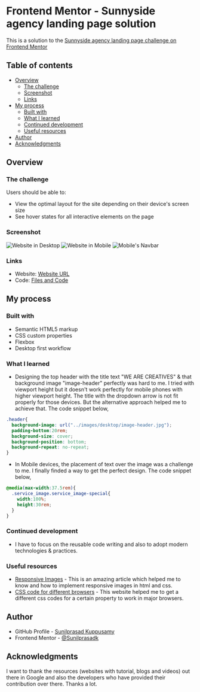 # Frontend Mentor - Sunnyside agency landing page solution

This is a solution to the [Sunnyside agency landing page challenge on Frontend Mentor](https://www.frontendmentor.io/challenges/sunnyside-agency-landing-page-7yVs3B6ef)

## Table of contents

- [Overview](#overview)
  - [The challenge](#the-challenge)
  - [Screenshot](#screenshot)
  - [Links](#links)
- [My process](#my-process)
  - [Built with](#built-with)
  - [What I learned](#what-i-learned)
  - [Continued development](#continued-development)
  - [Useful resources](#useful-resources)
- [Author](#author)
- [Acknowledgments](#acknowledgments)


## Overview

### The challenge

Users should be able to:

- View the optimal layout for the site depending on their device's screen size
- See hover states for all interactive elements on the page

### Screenshot

![Website in Desktop](solution-screenshots/Website-Desktop.png)
![Website in Mobile](solution-screenshots/Website-Mobile.png)
![Mobile's Navbar](solution-screenshots/Website-Mobile-Navbar.png)

### Links

- Website: [Website URL](https://github.com/Sunilprasadk/sunilprasadk.github.io/tree/main/frontendmentorchallenges/sunnyside-agency-landing-page-main)
- Code: [Files and Code](https://sunilprasadk.github.io/frontendmentorchallenges/sunnyside-agency-landing-page-main/)

## My process

### Built with

- Semantic HTML5 markup
- CSS custom properties
- Flexbox
- Desktop first workflow

### What I learned
- Designing the top header with the title text "WE ARE CREATIVES" & that background image "image-header" perfectly was hard to me. I tried with viewport height but it doesn't work perfectly for mobile phones with higher viewport height. The title with the dropdown arrow is not fit properly for those devices. But the alternative approach helped me to achieve that. The code snippet below,

```css
.header{
  background-image: url("../images/desktop/image-header.jpg");
  padding-bottom:20rem;
  background-size: cover;
  background-position: bottom;
  background-repeat: no-repeat;
}
```

- In Mobile devices, the placement of text over the image was a challenge to me. I finally finded a way to get the perfect design. The code snippet below,

```css
@media(max-width:37.5rem){
  .service_image.service_image-special{
    width:100%;
    height:30rem;
  }
}
```


### Continued development

- I have to focus on the reusable code writing and also to adopt modern technologies & practices.


### Useful resources

- [Responsive Images](https://developer.mozilla.org/en-US/docs/Learn/HTML/Multimedia_and_embedding/Responsive_images) - This is an amazing article which helped me to know and how to implement responsive images in html and css.
- [CSS code for different browsers](https://autoprefixer.github.io/) - This website helped me to get a different css codes for a certain property to work in major browsers.


## Author

- GitHub Profile - [Sunilprasad Kuppusamy](https://github.com/Sunilprasadk/sunilprasadk.github.io)
- Frontend Mentor - [@Sunilprasadk](https://www.frontendmentor.io/profile/Sunilprasadk)


## Acknowledgments

I want to thank the resources (websites with tutorial, blogs and videos) out there in Google and also the developers who have provided their contribution over there. Thanks a lot.

